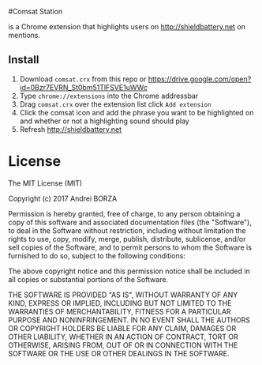 #Comsat Station

is a Chrome extension that highlights users on http://shieldbattery.net on mentions.

## Install
1. Download `comsat.crx` from this repo or https://drive.google.com/open?id=0Bzr7EVRN_St0bm51TlFSVE1uWWc
2. Type `chrome://extensions` into the Chrome addressbar
3. Drag `comsat.crx` over the extension list click `Add extension`
4. Click the comsat icon and add the phrase you want to be highlighted on and whether or not a highlighting sound should play
5. Refresh http://shieldbattery.net


# License
The MIT License (MIT)

Copyright (c) 2017 Andrei BORZA 

Permission is hereby granted, free of charge, to any person obtaining a copy
of this software and associated documentation files (the "Software"), to deal
in the Software without restriction, including without limitation the rights
to use, copy, modify, merge, publish, distribute, sublicense, and/or sell
copies of the Software, and to permit persons to whom the Software is
furnished to do so, subject to the following conditions:

The above copyright notice and this permission notice shall be included in
all copies or substantial portions of the Software.

THE SOFTWARE IS PROVIDED "AS IS", WITHOUT WARRANTY OF ANY KIND, EXPRESS OR
IMPLIED, INCLUDING BUT NOT LIMITED TO THE WARRANTIES OF MERCHANTABILITY,
FITNESS FOR A PARTICULAR PURPOSE AND NONINFRINGEMENT. IN NO EVENT SHALL THE
AUTHORS OR COPYRIGHT HOLDERS BE LIABLE FOR ANY CLAIM, DAMAGES OR OTHER
LIABILITY, WHETHER IN AN ACTION OF CONTRACT, TORT OR OTHERWISE, ARISING FROM,
OUT OF OR IN CONNECTION WITH THE SOFTWARE OR THE USE OR OTHER DEALINGS IN
THE SOFTWARE.
